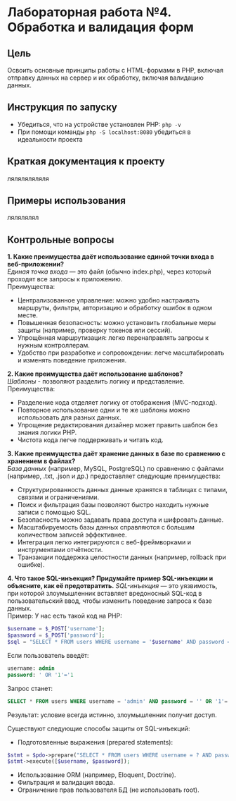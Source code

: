 # Лабораторная работа №4. Обработка и валидация форм

## Цель
Освоить основные принципы работы с HTML-формами в PHP, включая отправку данных на сервер и их обработку, включая валидацию данных.

## Инструкция по запуску
- Убедиться, что на устройстве установлен PHP: `php -v`
- При помощи команды `php -S localhost:8080` убедиться в идеальности проекта

## Краткая документация к проекту
ляляляляляля

## Примеры использования
лялялялял

## Контрольные вопросы
**1. Какие преимущества даёт использование единой точки входа в веб-приложении?**  
*Единая точка входа* — это файл (обычно index.php), через который проходят все запросы к приложению.  
Преимущества:
- Централизованное управление: можно удобно настраивать маршруты, фильтры, авторизацию и обработку ошибок в одном месте.
- Повышенная безопасность: можно установить глобальные меры защиты (например, проверку токенов или сессий).
- Упрощённая маршрутизация: легко перенаправлять запросы к нужным контроллерам.
- Удобство при разработке и сопровождении: легче масштабировать и изменять поведение приложения.

**2. Какие преимущества даёт использование шаблонов?**  
*Шаблоны* - позволяют разделить логику и представление. Преимущества:
- Разделение кода отделяет логику от отображения (MVC-подход).
- Повторное использование одни и те же шаблоны можно использовать для разных данных.
- Упрощение редактирования дизайнер может править шаблон без знания логики PHP.
- Чистота кода легче поддерживать и читать код.

**3. Какие преимущества даёт хранение данных в базе по сравнению с хранением в файлах?**  
*База данных* (например, MySQL, PostgreSQL) по сравнению с файлами (например, .txt, .json и др.) предоставляет следующие преимущества:
- Структурированность данных данные хранятся в таблицах с типами, связями и ограничениями.
- Поиск и фильтрация базы позволяют быстро находить нужные записи с помощью SQL.
- Безопасность можно задавать права доступа и шифровать данные.
- Масштабируемость базы данных справляются с большим количеством записей эффективнее.
- Интеграция легко интегрируются с веб-фреймворками и инструментами отчётности.
- Транзакции поддержка целостности данных (например, rollback при ошибке).

**4. Что такое SQL-инъекция? Придумайте пример SQL-инъекции и объясните, как её предотвратить.** 
*SQL-инъекция* — это уязвимость, при которой злоумышленник вставляет вредоносный SQL-код в пользовательский ввод, чтобы изменить поведение запроса к базе данных.  
Пример:
У нас есть такой код на PHP:
```php
$username = $_POST['username'];
$password = $_POST['password'];
$sql = "SELECT * FROM users WHERE username = '$username' AND password = '$password'";
```  

Если пользователь введёт:
```sql
username: admin
password: ' OR '1'='1
```

Запрос станет:
```sql
SELECT * FROM users WHERE username = 'admin' AND password = '' OR '1'='1'
```  

Результат: условие всегда истинно, злоумышленник получит доступ.  

Существуют следующие способы защиты от SQL-инъекций:
- Подготовленные выражения (prepared statements):
```php
$stmt = $pdo->prepare("SELECT * FROM users WHERE username = ? AND password = ?");
$stmt->execute([$username, $password]);
```
- Использование ORM (например, Eloquent, Doctrine).
- Фильтрация и валидация ввода.
- Ограничение прав пользователя БД (не использовать root).